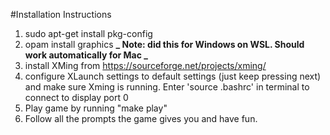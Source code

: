 #Installation Instructions

1. sudo apt-get install pkg-config
2. opam install graphics
   **_ Note: did this for Windows on WSL. Should work automatically for Mac _**
3. install XMing from https://sourceforge.net/projects/xming/
4. configure XLaunch settings to default settings (just keep pressing next)
and make sure Xming is running. Enter 'source .bashrc' in terminal to
connect to display port 0
5. Play game by running "make play"
6. Follow all the prompts the game gives you and have fun.
